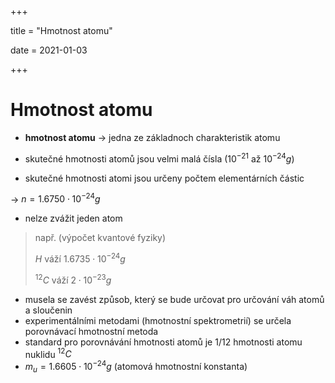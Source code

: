 +++

title = "Hmotnost atomu"

date = 2021-01-03

+++

# Hmotnost atomu

- **hmotnost atomu** $\to$ jedna ze základnoch charakteristik atomu

- skutečné hmotnosti atomů jsou velmi malá čísla ($10^{-21 }$ až $10^{-24} g$)

- skutečné hmotnosti atomi jsou určeny počtem elementárních částic

$\to$ $n=1.6750 \cdot 10^{-24} g$

- nelze zvážit jeden atom

> např. (výpočet kvantové fyziky) <br>
>
> $H$ váží $1.6735\cdot 10^{-24}g$ <br>
>
> $^{12}C$ váží $2\cdot10^{-23}g$ 

- musela se zavést způsob, který se bude určovat pro určování váh atomů a sloučenin
- experimentálními metodami (hmotnostní spektrometrií) se určela porovnávací hmotnostní metoda
- standard pro porovnávání hmotnosti atomů je 1/12 hmotnosti atomu nuklidu $^{12}C$
- $m_u=1.6605\cdot 10^{-24}g$ (atomová hmotnostní konstanta)

